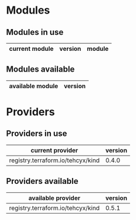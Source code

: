 # Modules

## Modules in use

current module | version | module
-------------- | ------- | ------

## Modules available

available module | version
---------------- | -------

# Providers

## Providers in use

current provider | version
---------------- | -------
registry.terraform.io/tehcyx/kind | 0.4.0

## Providers available

available provider | version
------------------ | -------
registry.terraform.io/tehcyx/kind | 0.5.1
